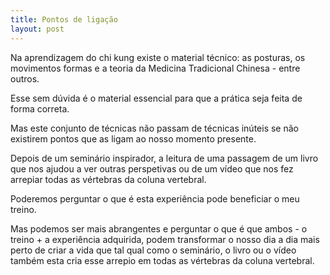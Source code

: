 ```yaml
---
title: Pontos de ligação
layout: post
---
```

Na aprendizagem do chi kung existe o material técnico: as posturas, os movimentos formas e a teoria da Medicina Tradicional Chinesa - entre outros. 

Esse sem dúvida é o material essencial para que a prática seja feita de forma correta. 

Mas este conjunto de técnicas não passam de técnicas inúteis se não existirem pontos que as ligam ao nosso  momento presente.

Depois de um seminário inspirador, a leitura de uma passagem de um livro que nos ajudou a ver outras perspetivas ou de um vídeo que nos fez arrepiar todas as vértebras da coluna vertebral. 

Poderemos perguntar o que é esta experiência pode beneficiar o meu treino. 

Mas podemos ser mais abrangentes e perguntar o que é  que ambos - o treino + a experiência adquirida, podem transformar o nosso dia a dia mais perto de criar a vida que tal qual como o seminário, o livro ou o vídeo também esta cria esse arrepio em todas as vértebras da coluna vertebral. 